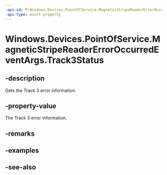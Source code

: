 ```yaml
---
-api-id: P:Windows.Devices.PointOfService.MagneticStripeReaderErrorOccurredEventArgs.Track3Status
-api-type: winrt property
---
```


<!-- Property syntax
public Windows.Devices.PointOfService.MagneticStripeReaderTrackErrorType Track3Status { get; }
-->

# Windows.Devices.PointOfService.MagneticStripeReaderErrorOccurredEventArgs.Track3Status

## -description
Gets the Track 3 error information.

## -property-value
The Track 3 error information.

## -remarks

## -examples

## -see-also
